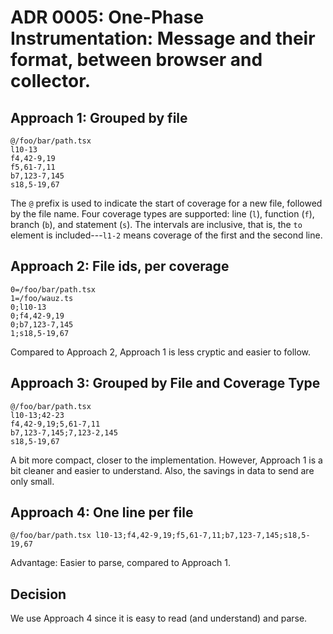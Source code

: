 # ADR 0005: One-Phase Instrumentation: Message and their format, between browser and collector. 

## Approach 1: Grouped by file

```
@/foo/bar/path.tsx
l10-13
f4,42-9,19
f5,61-7,11
b7,123-7,145
s18,5-19,67
```

The `@` prefix is used to indicate the start of coverage for a new file, followed by the file name.
Four coverage types are supported: line (`l`), function (`f`), branch (`b`), and statement (`s`).
The intervals are inclusive, that is, the `to` element is included---`l1-2` means coverage of the first and the second line. 

## Approach 2: File ids, per coverage

```
0=/foo/bar/path.tsx
1=/foo/wauz.ts
0;l10-13
0;f4,42-9,19
0;b7,123-7,145
1;s18,5-19,67
```

Compared to Approach 2, Approach 1 is less cryptic and easier to follow.

## Approach 3: Grouped by File and Coverage Type

```
@/foo/bar/path.tsx
l10-13;42-23
f4,42-9,19;5,61-7,11
b7,123-7,145;7,123-2,145
s18,5-19,67
```

A bit more compact, closer to the implementation.
However, Approach 1 is a bit cleaner and easier to understand.
Also, the savings in data to send are only small.

## Approach 4: One line per file

```
@/foo/bar/path.tsx l10-13;f4,42-9,19;f5,61-7,11;b7,123-7,145;s18,5-19,67
``` 

Advantage: Easier to parse, compared to Approach 1.

## Decision

We use Approach 4 since it is easy to read (and understand) and parse.
